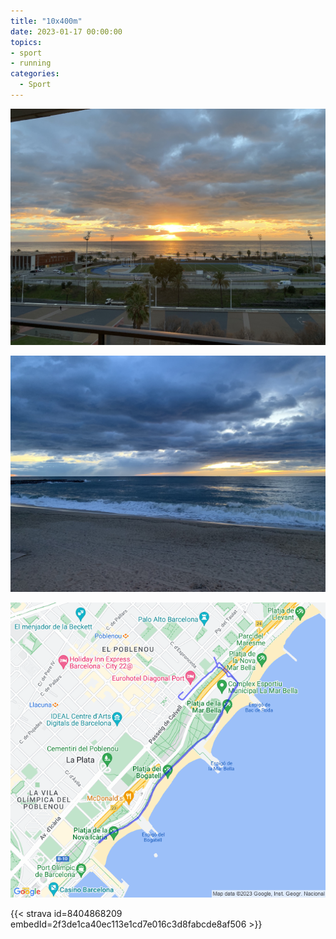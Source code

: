 ```yaml
---
title: "10x400m"
date: 2023-01-17 00:00:00
topics:
- sport
- running
categories:
  - Sport
---
```


![](images/IMG_1201.jpg)

![](images/IMG_1199.jpg)

![](images/20230117-activity-map.png)

{{< strava id=8404868209 embedId=2f3de1ca40ec113e1cd7e016c3d8fabcde8af506 >}}
